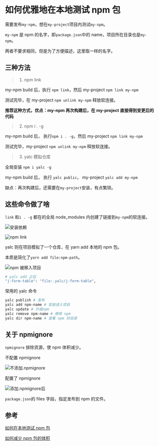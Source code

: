 # 如何优雅地在本地测试 npm 包

需要发布`my-npm`，想在`my-project`项目内测试`my-npm`。

`my-npm` 是 npm 的名字，即`package.json`中的 name，项目所在目录也是`my-npm`。

两者不要求相同，但是为了方便描述，这里取一样的名字。

## 三种方法

> 1. npm link

my-npm build 后，执行 `npm link`，然后 my-project `npm link my-npm`

测试完毕，在 my-project `npm unlink my-npm` 释放软连接。

**推荐这种方式，优点：my-npm 再次构建后，在 my-project 直接得到变更后的代码**


> 2. npm i . -g

my-npm build 后， 执行`npm i . -g`，然后 my-project `npm link my-npm`

测试完毕，my-project `npm unlink my-npm` 释放软连接。

> 3. yalc 模拟仓库

全局安装 `npm i yalc -g`

my-npm build 后， 执行 `yalc public`， my-project `yalc add my-npm`

缺点：再次构建后，还需要在`my-project`安装，有点繁琐。

## 这些命令做了啥

`link` 和`i . -g` 都在的全局 node_modules 内创建了链接到`my-npm`的软连接。

![安装依赖](https://tva1.sinaimg.cn/large/008i3skNgy1gu9ki7kssoj61680audhp02.jpg)

![npm link](https://tva1.sinaimg.cn/large/008i3skNgy1gu9k6nqr5hj60kk07w3z002.jpg)

yalc 则在项目模拟了一个仓库，在 yarn add 本地的 npm 包。

本质是简化了`yarn add file:npm-path`。

![npm 被移入项目](https://tva1.sinaimg.cn/large/008i3skNgy1gubnsr8rouj60jy08iglw02.jpg)

```bash
# yalc add 之后
"j-form-table": "file:.yalc/j-form-table",
```

常用的 yalc 命令

```bash
yalc publish # 发布
yalc add npm-name # 安装进入项目
yalc update # 升级npm
yalc remove npm-name # 移除 npm
yalc dir npm-name # 查看 npm 的目录
```

## 关于 npmignore

`npmignore` 排除资源，使 npm 体积减少。

不配置 npmignore

![不添加.npmignore](https://tva1.sinaimg.cn/large/008i3skNgy1gu9jsldf2vj60ea0nkwfn02.jpg)

配置了 npmignore

![添加.npmignore后](https://tva1.sinaimg.cn/large/008i3skNgy1gu9ju6n8cxj60ey0gc3zc02.jpg)

`package.json`的 files 字段，指定发布到 npm 的文件。

## 参考

[如何在本地测试 npm 包](https://maecapozzi.com/how-to-locally-test-an-npm-package/)

[如何减少 npm 包的体积](https://blog.csdn.net/terrychinaz/article/details/112976268)
